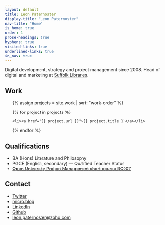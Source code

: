 ```yaml
---
layout: default
title: Leon Paternoster
display-title: "Leon Paternoster"
nav-title: "Home"
is_home: true
order: 1
prose-headings: true
hyphens: true
visited-links: true
underlined-links: true
in_nav: true
---
```


Digital development, strategy and project management since 2008. Head of digital and marketing at [Suffolk Libraries](https://www.suffolklibraries.co.uk).

## Work

<ul>

{% assign projects = site.work | sort: "work-order" %}

{% for project in projects %}

	<li><a href="{{ project.url }}">{{ project.title }}</a></li>

{% endfor %}

</ul>

## Qualifications

- BA (Hons) Literature and Philosophy
- PGCE (English, secondary) — Qualified Teacher Status
- [Open University Project Management short course BG007](https://www.open.ac.uk/courses/short-courses/bg007)

## Contact

- [Twitter](https://mobile.twitter.com/leonpaternoster/)
- [micro.blog](https://micro.blog/leonp/)
- [LinkedIn](https://uk.linkedin.com/in/leonpaternoster/)
- <a href="https://github.com/leonp/" rel="me">Github</a>
- leon.paternoster@zoho.com

